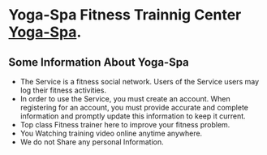 # Yoga-Spa Fitness Trainnig Center [Yoga-Spa](https://keynote-aba7c.web.app).

## Some Information About Yoga-Spa
 - The Service is a fitness social network. Users of the Service users may log their fitness activities.
 - In order to use the Service, you must create an account. When registering for an account, you must provide accurate and complete information and promptly update this information to keep it current.
 - Top class Fitness trainer here to improve your fitness problem.
 - You Watching training video online anytime anywhere.
 - We do not Share any personal Information.